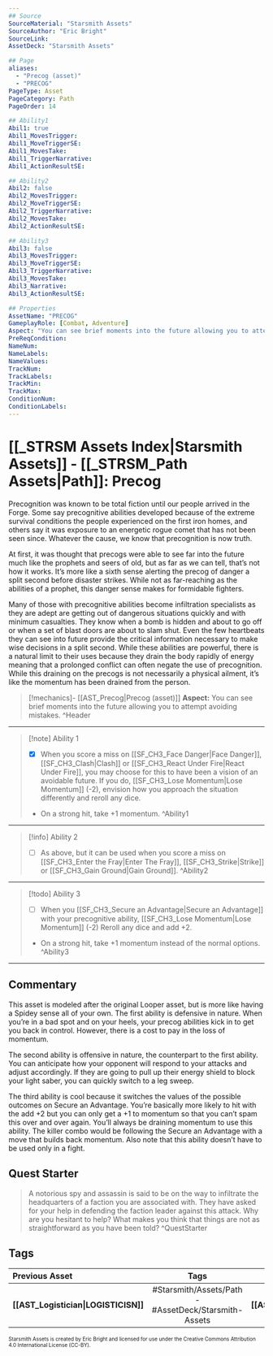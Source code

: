 ```yaml
---
## Source
SourceMaterial: "Starsmith Assets"
SourceAuthor: "Eric Bright"
SourceLink: 
AssetDeck: "Starsmith Assets"

## Page
aliases: 
  - "Precog (asset)"
  - "PRECOG"
PageType: Asset
PageCategory: Path
PageOrder: 14

## Ability1
Abil1: true 
Abil1_MovesTrigger: 
Abil1_MoveTriggerSE: 
Abil1_MovesTake: 
Abil1_TriggerNarrative: 
Abil1_ActionResultSE: 

## Ability2
Abil2: false 
Abil2_MovesTrigger: 
Abil2_MoveTriggerSE: 
Abil2_TriggerNarrative: 
Abil2_MovesTake: 
Abil2_ActionResultSE: 

## Ability3
Abil3: false 
Abil3_MovesTrigger: 
Abil3_MoveTriggerSE: 
Abil3_TriggerNarrative: 
Abil3_MovesTake: 
Abil3_Narrative: 
Abil3_ActionResultSE: 

## Properties
AssetName: "PRECOG"
GameplayRole: [Combat, Adventure]
Aspect: "You can see brief moments into the future allowing you to attempt avoiding mistakes."
PreReqCondition: 
NameNum: 
NameLabels: 
NameValues: 
TrackNum: 
TrackLabels: 
TrackMin: 
TrackMax: 
ConditionNum: 
ConditionLabels:
---
```

# [[_STRSM Assets Index|Starsmith Assets]] - [[_STRSM_Path Assets|Path]]: Precog
Precognition was known to be total fiction until our people arrived in the Forge. Some say precognitive abilities developed because of the extreme survival conditions the people experienced on the first iron homes, and others say it was exposure to an energetic rogue comet that has not been seen since. Whatever the cause, we know that precognition is now truth.

At first, it was thought that precogs were able to see far into the future much like the prophets and seers of old, but as far as we can tell, that’s not how it works. It’s more like a sixth sense alerting the precog of danger a split second before disaster strikes. While not as far-reaching as the abilities of a prophet, this danger sense makes for formidable fighters.

Many of those with precognitive abilities become infiltration specialists as they are adept are getting out of dangerous situations quickly and with minimum casualties. They know when a bomb is hidden and about to go off or when a set of blast doors are about to slam shut. Even the few heartbeats they can see into future provide the critical information necessary to make wise decisions in a split second. While these abilities are powerful, there is a natural limit to their uses because they drain the body rapidly of energy meaning that a prolonged conflict can often negate the use of precognition. While this draining on the precogs is not necessarily a physical ailment, it’s like the momentum has been drained from the person.

> [!mechanics]- [[AST_Precog|Precog (asset)]]
> **Aspect:** You can see brief moments into the future allowing you to attempt avoiding mistakes. ^Header
___

> [!note] Ability 1
> - [x] When you score a miss on [[SF_CH3_Face Danger|Face Danger]], [[SF_CH3_Clash|Clash]] or [[SF_CH3_React Under Fire|React Under Fire]], you may choose for this to have been a vision of an avoidable future.
> If you do, [[SF_CH3_Lose Momentum|Lose Momentum]] (-2), envision how you approach the situation differently and reroll any dice. 
> - On a strong hit, take +1 momentum. ^Ability1
___
> [!info] Ability 2
> - [ ] As above, but it can be used when you score a miss on [[SF_CH3_Enter the Fray|Enter The Fray]], [[SF_CH3_Strike|Strike]] or [[SF_CH3_Gain Ground|Gain Ground]]. ^Ability2
___
> [!todo] Ability 3
> - [ ] When you [[SF_CH3_Secure an Advantage|Secure an Advantage]] with your precognitive ability, [[SF_CH3_Lose Momentum|Lose Momentum]] (-2)
> Reroll any dice and add +2.
> - On a strong hit, take +1 momentum instead of the normal options. ^Ability3
___

## Commentary
This asset is modeled after the original Looper asset, but is more like having a Spidey sense all of your own. The first ability is defensive in nature. When you’re in a bad spot and on your heels, your precog abilities kick in to get you back in control. However, there is a cost to pay in the loss of momentum.

The second ability is offensive in nature, the counterpart to the first ability. You can anticipate how your opponent will respond to your attacks and adjust accordingly. If they are going to pull up their energy shield to block your light saber, you can quickly switch to a leg sweep.

The third ability is cool because it switches the values of the possible outcomes on Secure an Advantage. You’re basically more likely to hit with the add +2 but you can only get a +1 to momentum so that you can’t spam this over and over again. You’ll always be draining momentum to use this ability. The killer combo would be following the Secure an Advantage with a move that builds back momentum. Also note that this ability doesn’t have to be used only in a fight.

## Quest Starter
> A notorious spy and assassin is said to be on the way to infiltrate the headquarters of a faction you are associated with. They have asked for your help in defending the faction leader against this attack. Why are you hesitant to help? What makes you think that things are not as straightforward as you have been told? ^QuestStarter

## Tags

| Previous Asset| Tags | Next Asset |
| :--- | :---: | ---: |
| **[[AST_Logistician\|LOGISTICISN]]** | #Starsmith/Assets/Path - #AssetDeck/Starsmith-Assets | **[[AST_Psionic\|PSIONIC]]** |

<font size=-2>Starsmith Assets is created by Eric Bright and licensed for use under the Creative Commons Attribution 4.0 International License (CC-BY).</font>